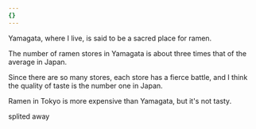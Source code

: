 ```yaml
---
{}
---
```

Yamagata, where I live, is said to be a sacred place for ramen.

The number of ramen stores in Yamagata is about three times that of the average in Japan.

Since there are so many stores, each store has a fierce battle, and I think the quality of taste is the number one in Japan.

  

Ramen in Tokyo is more expensive than Yamagata, but it's not tasty.

  

  

splited away